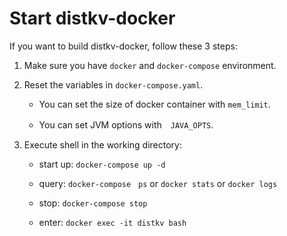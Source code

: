 

# Start distkv-docker 

If you want to build distkv-docker, follow these 3 steps:

1. Make sure you have `docker` and  `docker-compose` environment.

2. Reset the variables in `docker-compose.yaml`.

    *  You can set the size of docker container with `mem_limit`.

    *  You can set JVM options with　`JAVA_OPTS`.

3. Execute shell in the working directory:

    * start up: ```docker-compose up -d```

    * query: ```docker-compose　ps``` or ```docker stats``` or ```docker logs```

    * stop: ```docker-compose stop```

    * enter: ```docker exec -it distkv bash```
